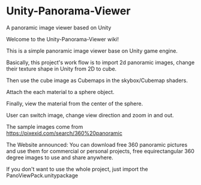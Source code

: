# Unity-Panorama-Viewer
A panoramic image viewer based on Unity

Welcome to the Unity-Panorama-Viewer wiki!

This is a simple panoramic image viewer base on Unity game engine.

Basically, this project's work flow is to import 2d panoramic images, change their texture shape in Unity from 2D to cube.

Then use the cube image as Cubemaps in the skybox/Cubemap shaders.

Attach the each material to a sphere object.

Finally, view the material from the center of the sphere.

User can switch image, change view direction and zoom in and out.

The sample images come from https://pixexid.com/search/360%20panoramic

The Website announced: You can download free 360 panoramic pictures and use them for commercial or personal projects, free equirectangular 360 degree images to use and share anywhere.

If you don't want to use the whole project, just import the PanoViewPack.unitypackage
